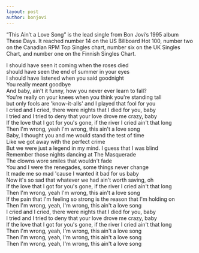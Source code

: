 ```yaml
---
layout: post
author: bonjovi
---
```

“This Ain’t a Love Song” is the lead single from Bon Jovi’s 1995 album These Days. It reached number 14 on the US Billboard Hot 100, number two on the Canadian RPM Top Singles chart, number six on the UK Singles Chart, and number one on the Finnish Singles Chart.

I should have seen it coming when the roses died  
should have seen the end of summer in your eyes  
I should have listened when you said goodnight  
You really meant goodbye  
And baby, ain't it funny, how you never ever learn to fall?  
You're really on your knees when you think you're standing tall  
but only fools are 'know-it-alls' and I played that fool for you  
I cried and I cried, there were nights that I died for you, baby  
I tried and I tried to deny that your love drove me crazy, baby  
If the love that I got for you's gone, if the river I cried ain't that long  
Then I'm wrong, yeah I'm wrong, this ain't a love song  
Baby, I thought you and me would stand the test of time  
Like we got away with the perfect crime  
But we were just a legend in my mind. I guess that I was blind  
Remember those nights dancing at The Masquerade  
The clowns wore smiles that wouldn't fade  
You and I were the renegades, some things never change  
It made me so mad 'cause I wanted it bad for us baby  
Now it's so sad that whatever we had ain't worth saving, oh  
If the love that I got for you's gone, if the river I cried ain't that long  
Then I'm wrong, yeah I'm wrong, this ain't a love song  
If the pain that I'm feeling so strong is the reason that I'm holding on  
Then I'm wrong, yeah, I'm wrong, this ain't a love song  
I cried and I cried, there were nights that I died for you, baby  
I tried and I tried to deny that your love drove me crazy, baby  
If the love that I got for you's gone, if the river I cried ain't that long  
Then I'm wrong, yeah, I'm wrong, this ain't a love song  
Then I'm wrong, yeah, I'm wrong, this ain't a love song  
Then I'm wrong, yeah, I'm wrong, this ain't a love song